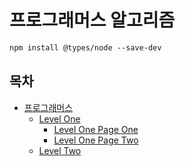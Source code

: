 # 프로그래머스 알고리즘

```markdown
npm install @types/node --save-dev

```

## 목차
- [프로그래머스](https://programmers.co.kr/?utm_source=google&utm_medium=cpc&utm_campaign=brand_prgms_pc&gclid=CjwKCAjw7eSZBhB8EiwA60kCW3qhoFae58o_Hce78ZJEalYLc1lGWLBBfkt38m7MbFfXNsmSSzk9hBoCvWYQAvD_BwE)
    - [Level One]()
      - [Level One Page One](./LevelOnePageOne.md)
      - [Level One Page Two](./LevelOnePageTwo.md)
    - [Level Two]()
